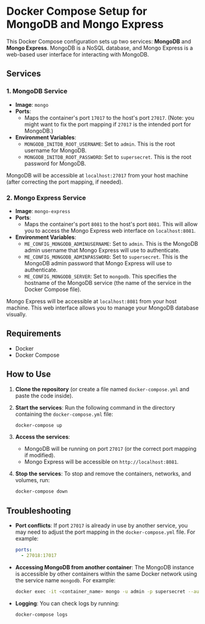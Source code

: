 
# Docker Compose Setup for MongoDB and Mongo Express

This Docker Compose configuration sets up two services: **MongoDB** and **Mongo Express**. MongoDB is a NoSQL database, and Mongo Express is a web-based user interface for interacting with MongoDB.

## Services

### 1. **MongoDB** Service
- **Image**: `mongo`
- **Ports**: 
  - Maps the container's port `17017` to the host's port `27017`. (Note: you might want to fix the port mapping if `27017` is the intended port for MongoDB.)
- **Environment Variables**:
  - `MONGODB_INITDB_ROOT_USERNAME`: Set to `admin`. This is the root username for MongoDB.
  - `MONGODB_INITDB_ROOT_PASSWORD`: Set to `supersecret`. This is the root password for MongoDB.

MongoDB will be accessible at `localhost:27017` from your host machine (after correcting the port mapping, if needed).

### 2. **Mongo Express** Service
- **Image**: `mongo-express`
- **Ports**: 
  - Maps the container's port `8081` to the host's port `8081`. This will allow you to access the Mongo Express web interface on `localhost:8081`.
- **Environment Variables**:
  - `ME_CONFIG_MONGODB_ADMINUSERNAME`: Set to `admin`. This is the MongoDB admin username that Mongo Express will use to authenticate.
  - `ME_CONFIG_MONGODB_ADMINPASSWORD`: Set to `supersecret`. This is the MongoDB admin password that Mongo Express will use to authenticate.
  - `ME_CONFIG_MONGODB_SERVER`: Set to `mongodb`. This specifies the hostname of the MongoDB service (the name of the service in the Docker Compose file).

Mongo Express will be accessible at `localhost:8081` from your host machine. This web interface allows you to manage your MongoDB database visually.

## Requirements

- Docker
- Docker Compose

## How to Use

1. **Clone the repository** (or create a file named `docker-compose.yml` and paste the code inside).
   
2. **Start the services**:
   Run the following command in the directory containing the `docker-compose.yml` file:

   ```bash
   docker-compose up
   ```

3. **Access the services**:
   - MongoDB will be running on port `27017` (or the correct port mapping if modified).
   - Mongo Express will be accessible on `http://localhost:8081`.

4. **Stop the services**:
   To stop and remove the containers, networks, and volumes, run:

   ```bash
   docker-compose down
   ```

## Troubleshooting

- **Port conflicts**: If port `27017` is already in use by another service, you may need to adjust the port mapping in the `docker-compose.yml` file. For example:

  ```yaml
  ports:
    - 27018:17017
  ```

- **Accessing MongoDB from another container**: The MongoDB instance is accessible by other containers within the same Docker network using the service name `mongodb`. For example:

  ```bash
  docker exec -it <container_name> mongo -u admin -p supersecret --authenticationDatabase admin
  ```

- **Logging**: You can check logs by running:

  ```bash
  docker-compose logs
 

